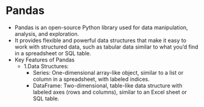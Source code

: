 # Pandas
- Pandas is an open-source Python library used for data manipulation, analysis, and exploration.
- It provides flexible and powerful data structures that make it easy to work with structured data, such as tabular data similar to what you’d find in a spreadsheet or SQL table.
- Key Features of Pandas
    - 1.Data Structures:
        - Series: One-dimensional array-like object, similar to a list or column in a spreadsheet, with labeled indices.
        - DataFrame: Two-dimensional, table-like data structure with labeled axes (rows and columns), similar to an Excel sheet or SQL table.
